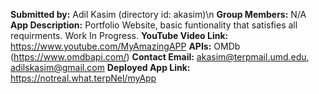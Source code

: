 **Submitted by:** Adil Kasim (directory id: akasim)\n
**Group Members:** N/A
**App Description:** Portfolio Website, basic funtionality that satisfies all requirments. Work In Progress.
**YouTube Video Link:** https://www.youtube.com/MyAmazingAPP
**APIs:** OMDb (https://www.omdbapi.com/)
**Contact Email:**  akasim@terpmail.umd.edu, adilskasim@gmail.com
**Deployed App Link:** https://notreal.what.terpNel/myApp